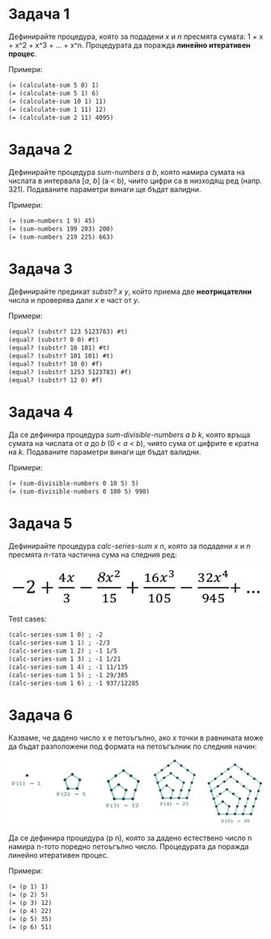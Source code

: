 # Задача 1
Дефинирайте процедура, която за подадени *x* и *n* пресмята сумата: 1 + x + x^2 + x^3 + ... + x^n. Процедурата да поражда <strong>линейно итеративен процес</strong>.

Примери:

    (= (calculate-sum 5 0) 1)
    (= (calculate-sum 5 1) 6)
    (= (calculate-sum 10 1) 11)
    (= (calculate-sum 1 11) 12)
    (= (calculate-sum 2 11) 4095)

# Задача 2
Дефинирайте процедура *sum-numbers a b*, която намира сумата на числата в интервала [*a*, *b*] (a < b), чиито цифри са в низходящ ред (напр. 321). Подаваните параметри винаги ще бъдат валидни.

Примери:

    (= (sum-numbers 1 9) 45)
    (= (sum-numbers 199 203) 200)
    (= (sum-numbers 219 225) 663)

# Задача 3
Дефинирайте предикат *substr? x y*, който приема две <strong>неотрицателни</strong> числа и проверява дали *x* е част от *y*.

Примери:

    (equal? (substr? 123 5123783) #t)
    (equal? (substr? 0 0) #t)
    (equal? (substr? 10 101) #t)
    (equal? (substr? 101 101) #t)
    (equal? (substr? 10 0) #f)
    (equal? (substr? 1253 5123783) #f)
    (equal? (substr? 12 0) #f)

# Задача 4
Да се дефинира процедура *sum-divisible-numbers a b k*, която връща сумата на числата от *a* до *b* (0 < *a* < *b*), чиято сума от цифрите е кратна на *k*. Подаваните параметри винаги ще бъдат валидни.

Примери:

    (= (sum-divisible-numbers 0 10 5) 5)
    (= (sum-divisible-numbers 0 100 5) 990)

# Задача 5
Дефинирайте процедура *calc-series-sum x n*, която за подадени *x* и *n* пресмята *n*-тата частична сума на следния ред:

![Alt text](sequence.png?raw=true "sequence")

Test cases:

    (calc-series-sum 1 0) ; -2
    (calc-series-sum 1 1) ; -2/3
    (calc-series-sum 1 2) ; -1 1/5
    (calc-series-sum 1 3) ; -1 1/21
    (calc-series-sum 1 4) ; -1 11/135
    (calc-series-sum 1 5) ; -1 29/385
    (calc-series-sum 1 6) ; -1 937/12285

# Задача 6
Казваме, че дадено число х е петоъгълно, ако х точки в равнината може да бъдат разположени под формата на петоъгълник по следния начин:

![Alt text](pentagon.png?raw=true "pentagon")

Да се дефинира процедура (p n), която за дадено естествено число n намира n-тото поредно петоъгълно число. Процедурата да поражда линейно итеративен процес.

Примери:

    (= (p 1) 1)
    (= (p 2) 5)
    (= (p 3) 12)
    (= (p 4) 22)
    (= (p 5) 35)
    (= (p 6) 51)